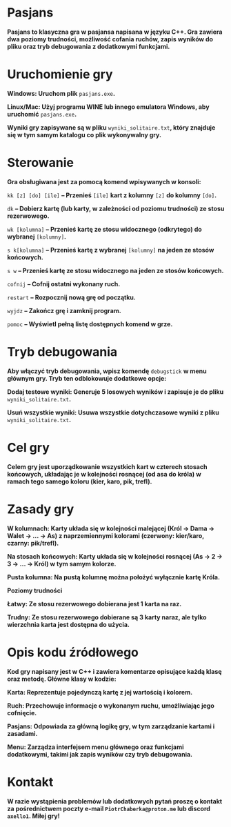 # **Pasjans**

**Pasjans to klasyczna gra w pasjansa napisana w języku C++. Gra zawiera dwa poziomy trudności, możliwość cofania ruchów, zapis wyników do pliku oraz tryb debugowania z dodatkowymi funkcjami.**

# **Uruchomienie gry**

**Windows: Uruchom plik** `pasjans.exe`**.**

**Linux/Mac: Użyj programu WINE lub innego emulatora Windows, aby uruchomić** `pasjans.exe`**.**

**Wyniki gry zapisywane są w pliku** `wyniki_solitaire.txt`**, który znajduje się w tym samym katalogu co plik wykonywalny gry.**

# **Sterowanie**

**Gra obsługiwana jest za pomocą komend wpisywanych w konsoli:**

`kk [z] [do] [ile]` **– Przenieś** `[ile]` **kart z kolumny** `[z]` **do kolumny** `[do]`**.**

`dk` **– Dobierz kartę (lub karty, w zależności od poziomu trudności) ze stosu rezerwowego.**

`wk [kolumna]` **– Przenieś kartę ze stosu widocznego (odkrytego) do wybranej** `[kolumny]`**.**

`s k[kolumna]` **– Przenieś kartę z wybranej** `[kolumny]` **na jeden ze stosów końcowych.**

`s w` **– Przenieś kartę ze stosu widocznego na jeden ze stosów końcowych.**

`cofnij` **– Cofnij ostatni wykonany ruch.**

`restart` **– Rozpocznij nową grę od początku.**

`wyjdz` **– Zakończ grę i zamknij program.**

`pomoc` **– Wyświetl pełną listę dostępnych komend w grze.**

# **Tryb debugowania**

**Aby włączyć tryb debugowania, wpisz komendę** `debugstick` **w menu głównym gry. Tryb ten odblokowuje dodatkowe opcje:**

**Dodaj testowe wyniki: Generuje 5 losowych wyników i zapisuje je do pliku** `wyniki_solitaire.txt`**.**

**Usuń wszystkie wyniki: Usuwa wszystkie dotychczasowe wyniki z pliku** `wyniki_solitaire.txt`**.**

# **Cel gry**

**Celem gry jest uporządkowanie wszystkich kart w czterech stosach końcowych, układając je w kolejności rosnącej (od asa do króla) w ramach tego samego koloru (kier, karo, pik, trefl).**

# **Zasady gry**

**W kolumnach: Karty układa się w kolejności malejącej (Król → Dama → Walet → ... → As) z naprzemiennymi kolorami (czerwony: kier/karo, czarny: pik/trefl).**

**Na stosach końcowych: Karty układa się w kolejności rosnącej (As → 2 → 3 → ... → Król) w tym samym kolorze.**

**Pusta kolumna: Na pustą kolumnę można położyć wyłącznie kartę Króla.**

**Poziomy trudności**

**Łatwy: Ze stosu rezerwowego dobierana jest 1 karta na raz.**

**Trudny: Ze stosu rezerwowego dobierane są 3 karty naraz, ale tylko wierzchnia karta jest dostępna do użycia.**

# **Opis kodu źródłowego**

**Kod gry napisany jest w C++ i zawiera komentarze opisujące każdą klasę oraz metodę. Główne klasy w kodzie:**

**Karta: Reprezentuje pojedynczą kartę z jej wartością i kolorem.**

**Ruch: Przechowuje informacje o wykonanym ruchu, umożliwiając jego cofnięcie.**

**Pasjans: Odpowiada za główną logikę gry, w tym zarządzanie kartami i zasadami.**

**Menu: Zarządza interfejsem menu głównego oraz funkcjami dodatkowymi, takimi jak zapis wyników czy tryb debugowania.**

# **Kontakt**

**W razie wystąpienia problemów lub dodatkowych pytań proszę o kontakt za pośrednictwem poczty e-mail `PiotrChaberka@proton.me` lub discord `axello1`. Miłej gry!**

